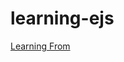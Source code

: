 # learning-ejs

[Learning From](https://www.youtube.com/playlist?list=PLgH5QX0i9K3pR9FUMt93ItAzpqyhO-cqi)
